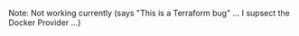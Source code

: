 
Note: Not working currently (says "This is a Terraform bug" ... I supsect the Docker Provider ...)
